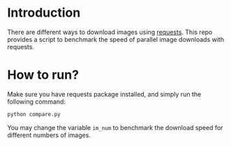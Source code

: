 # Introduction

There are different ways to download images using
[requests](https://requests.readthedocs.io/en/master/). This repo provides a
script to benchmark the speed of parallel image downloads with requests.

# How to run?

Make sure you have requests package installed, and simply run the following
command:

```bash
python compare.py
```

You may change the variable `im_num` to benchmark the download speed for
different numbers of images.
